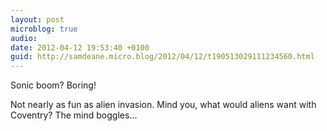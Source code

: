 ```yaml
---
layout: post
microblog: true
audio: 
date: 2012-04-12 19:53:40 +0100
guid: http://samdeane.micro.blog/2012/04/12/t190513029111234560.html
---
```

Sonic boom? Boring! 

Not nearly as fun as alien invasion. Mind you, what would aliens want with Coventry? The mind boggles...
